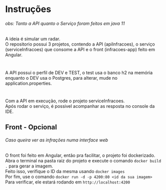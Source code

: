 # Instruções
###### obs: Tanto a API quanto o Serviço foram feitos em java 11
A ideia é simular um radar. <br>
O repositorio possui 3 projetos, contendo a API (apiInfracoes), o serviço (serviceInfracoes) que consome a API e o front (infracoes-app) feito em Angular.
#
A API possui o perfil de DEV e TEST, o test usa o banco h2 na memória enquanto o DEV usa o Postgres, para alterar, mude no application.properties.<br>

#
Com a API em execução, rode o projeto serviceInfracoes. <br>
Após rodar o serviço, é possivel acompanhar as resposta no console da IDE.

## Front - Opcional
###### Caso queira ver as infrações numa interface web
O front foi feito em Angular, então pra facilitar, o projeto foi dockerizado.<br>
Abra o terminal na pasta raiz do projeto e execute o comando `docker build .` para gerar a imagem.<br>
Feito isso, verifique o ID da mesma usando `docker images` <br>
Por fim, use o comando `docker run -d -p 4200:80 <id da sua imagem>` <br>
Para verificar, ele estará rodando em `http://localhost:4200`
#

